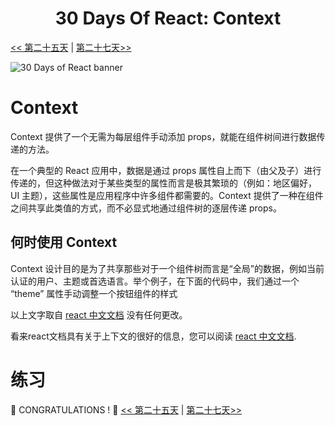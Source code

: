 <div align="center">
  <h1> 30 Days Of React: Context</h1>
</div>

[<< 第二十五天](../25_Custom_Hooks/25_custom_hooks-CN.md) | [第二十七天>>](../27_Ref/27_ref-CN.md)

![30 Days of React banner](../images/30_days_of_react_banner_day_26.jpg)

# Context

Context 提供了一个无需为每层组件手动添加 props，就能在组件树间进行数据传递的方法。

在一个典型的 React 应用中，数据是通过 props 属性自上而下（由父及子）进行传递的，但这种做法对于某些类型的属性而言是极其繁琐的（例如：地区偏好，UI 主题），这些属性是应用程序中许多组件都需要的。Context 提供了一种在组件之间共享此类值的方式，而不必显式地通过组件树的逐层传递 props。


## 何时使用 Context

Context 设计目的是为了共享那些对于一个组件树而言是“全局”的数据，例如当前认证的用户、主题或首选语言。举个例子，在下面的代码中，我们通过一个 “theme” 属性手动调整一个按钮组件的样式

以上文字取自 [react 中文文档](https://react.docschina.org/docs/context.html) 没有任何更改。

看来react文档具有关于上下文的很好的信息，您可以阅读 [react 中文文档](https://react.docschina.org/docs/context.html).

# 练习

🎉 CONGRATULATIONS ! 🎉
[<< 第二十五天](../25_Custom_Hooks/25_custom_hooks-CN.md) | [第二十七天>>](../27_Ref/27_ref-CN.md)

